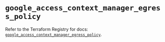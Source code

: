 # `google_access_context_manager_egress_policy`

Refer to the Terraform Registry for docs: [`google_access_context_manager_egress_policy`](https://registry.terraform.io/providers/hashicorp/google/6.41.0/docs/resources/access_context_manager_egress_policy).
